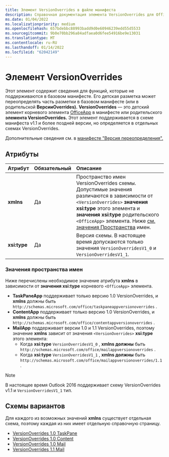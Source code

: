 ```yaml
---
title: Элемент VersionOverrides в файле манифеста
description: Справочная документация элемента VersionOverrides для Office файлов манифеста надстройок (XML).
ms.date: 01/04/2022
ms.localizationpriority: medium
ms.openlocfilehash: 657bdebbc88993badd9d0e60946239edd55d5533
ms.sourcegitcommit: 9b0e70bb296a84adfaea0d6fee54916be9e13031
ms.translationtype: MT
ms.contentlocale: ru-RU
ms.lasthandoff: 01/14/2022
ms.locfileid: "62042149"
---
```

# <a name="versionoverrides-element"></a>Элемент VersionOverrides

Этот элемент содержит сведения для функций, которые не поддерживаются в базовом манифесте. Его детская разметка может переопределять часть разметки в базовом манифесте (или в родительской **ВерсииOverrides).** **VersionOverrides** — это детский элемент корневого элемента [OfficeApp](officeapp.md) в манифесте или родительского **элемента VersionOverrides.** Этот элемент поддерживается в схеме манифеста v1.1 и более поздней версии, но определяется в отдельных схемах VersionOverrides.

Дополнительные сведения см. в [манифесте "Версия переопределения".](../../develop/add-in-manifests.md#version-overrides-in-the-manifest)

## <a name="attributes"></a>Атрибуты

|  Атрибут  |  Обязательный  |  Описание  |
|:-----|:-----|:-----|
|  **xmlns**       |  Да  |  Пространство имен VersionOverrides схемы. Допустимые значения различаются в зависимости от `<VersionOverrides>` **значения xsi:type** этого элемента и **значения xsi:type** родительского `<OfficeApp>` элемента. Ниже [см. значения Пространства](#namespace-values) имен.|
|  **xsi:type**  |  Да  | Версия схемы. В настоящее время допускаются только значения `VersionOverridesV1_0` и `VersionOverridesV1_1`. |

### <a name="namespace-values"></a>Значения пространства имен

Ниже перечислены необходимое значение атрибута **xmlns** в зависимости от **значения xsi:type** корневого `<OfficeApp>` элемента.

- **TaskPaneApp** поддерживает только версию 1.0 VersionOverrides, и **xmlns** должны быть `http://schemas.microsoft.com/office/taskpaneappversionoverrides` .
- **ContentApp** поддерживает только версию 1.0 VersionOverrides, и **xmlns** должны быть `http://schemas.microsoft.com/office/contentappversionoverrides` .
- **MailApp** поддерживает версии 1.0 и 1.1 VersionOverrides, поэтому значение **xmlns** зависит от значения `<VersionOverrides>` **xsi:type** этого элемента:
  - Когда **xsi:type** `VersionOverridesV1_0` , **xmlns должны** быть `http://schemas.microsoft.com/office/mailappversionoverrides` .
  - Когда **xsi:type** `VersionOverridesV1_1` , **xmlns должны** быть `http://schemas.microsoft.com/office/mailappversionoverrides/1.1` .

> [!NOTE]
> В настоящее время Outlook 2016 поддерживает схему VersionOverrides v1.1 и `VersionOverridesV1_1` тип.

## <a name="variant-schemas"></a>Схемы вариантов

Для каждого из возможных значений **xmlns** существует отдельная схема, поэтому каждая из них имеет отдельную справочную страницу.

- [VersionOverrides 1.0 TaskPane](versionoverrides-1-0-taskpane.md)
- [VersionOverrides 1.0 Content](versionoverrides-1-0-content.md)
- [VersionOverrides 1.0 Mail](versionoverrides-1-0-mail.md)
- [VersionOverrides 1.1 Mail](versionoverrides-1-1-mail.md)
